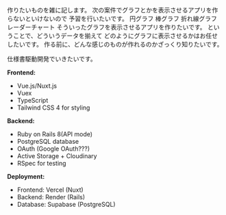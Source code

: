 作りたいものを雑に記します。
次の案件でグラフとかを表示させるアプリを作らないといけないので
予習を行いたいです。
円グラフ
棒グラフ
折れ線グラフ
レーダーチャート
そういったグラフを表示させるアプリを作りたいです。
ということで、どういうデータを揃えて
どのようにグラフに表示させるかはお任せしたいです。
作る前に、どんな感じのものが作れるのかざっくり知りたいです。

仕様書駆動開発でいきたいです。

**Frontend:**
- Vue.js/Nuxt.js
- Vuex
- TypeScript
- Tailwind CSS 4 for styling

**Backend:**
- Ruby on Rails 8(API mode)
- PostgreSQL database
- OAuth (Google OAuth???)
- Active Storage + Cloudinary
- RSpec for testing

**Deployment:**
- Frontend: Vercel (Nuxt)
- Backend: Render (Rails)
- Database: Supabase (PostgreSQL)
